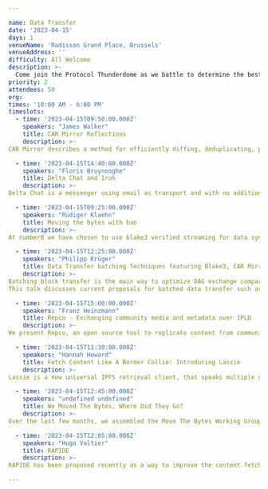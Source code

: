 ```yaml
---

name: Data Transfer
date: '2023-04-15'
days: 1
venueName: 'Radisson Grand Place, Brussels'
venueAddress: ''
difficulty: All Welcome
description: >-
  Come join the Protocol Thunderdome as we battle to determine the best way to move content addressed bytes! We'll review recent progress in data transfer, including work coming out of the Move The Bytes Working Group, and explore how we can make IPFS 10x faster at getting your stuff than Web2!
priority: 2
attendees: 50
org: 
times: '10:00 AM - 6:00 PM'
timeslots:
  - time: '2023-04-15T09:50:00.000Z'
    speakers: "James Walker"
    title: CAR Mirror Reflections
    description: >-
CAR Mirror describes a method for efficiently diffing, deduplicating, packaging, and transmitting IPLD data from source to sink.  In this talk I'll give an introduction to the CAR Mirror protocol and then review the current state of the Go implementation.

  - time: '2023-04-15T14:40:00.000Z'
    speakers: "Floris Bruynooghe"
    title: Delta Chat and Iroh
    description: >-
Delta Chat is a messenger using email as transport and with no additional infrastructure.  This talk will discuss how the minimalist Iroh is used by Delta Chat to easily set up a second device by connecting both devices peer-to-peer.

  - time: '2023-04-15T09:25:00.000Z'
    speakers: "Rüdiger Klaehn"
    title: Moving the bytes with bao
    description: >-
At number0 we have chosen to use blake3 verified streaming for data synchronization. I will explain how bao works, what the tradeoffs are, and what higher layers will benefit from lightning fast partial sync of large files.

  - time: '2023-04-15T12:25:00.000Z'
    speakers: "Philipp Krüger"
    title: Data Transfer batching Techniques featuring Blake3, CAR Mirror, and more
    description: >-
Batching block transfer is the main way to optimize DAG exchange compared to bitswap.
This talk discusses current proposals for batched data transfer such as blake3 with bao, sending CAR files, CAR mirror, and GraphSync. We’ll look at what use cases they do and don’t solve as well as which techniques from one protocol could be applied in others.

  - time: '2023-04-15T15:00:00.000Z'
    speakers: "Franz Heinzmann"
    title: Repco - Exchanging community media and metadata over IPLD
    description: >-
We present Repco, an open source tool to replicate content from community media publishers. Repco uses IPLD repositories, CAR streams and UCANs to exchange authenticated logs of media content and metadata, which is ingested from different sources (RSS, REST APIs). Repco is developed within a wide network of European community media publishers and builds on long-running discussions on better publishing networks for small-scale media outlets. Future plans include connecting to speech transcription and translation services as well as integrating community features over ActivityPub.

  - time: '2023-04-15T11:30:00.000Z'
    speakers: "Hannah Howard"
    title: Fetch Content Like A Border Collie: Introducing Lassie
    description: >-
Lassie is a new universal IPFS retrieval client, that speaks multiple data transfer protocols to easily find and fetch your data -- no questions asked. Lassie is already operating at scale in the Saturn network. We'll talk about our design goals with Lassie, how we built it, and how Lassie might learn to speak your bespoke data transfer protocol in the future!

  - time: '2023-04-15T12:45:00.000Z'
    speakers: "undefined undefined"
    title: We Moved The Bytes, Where Did They Go?
    description: >-
Over the last few months, we assembled the Move The Bytes Working Group to improve data transfer protocols across the IPFS network. This panel discussion will cover what we discussed, what we think we learned, and where we'd like to take this work from here.

  - time: '2023-04-15T12:05:00.000Z'
    speakers: "Hugo Valtier"
    title: RAPIDE
    description: >-
RAPIDE has been proposed recently as a way to improve the content fetching performance of IPFS. This talk will be a demo of RAPIDE powering ipget 2.0. A brief description of the internals of RAPIDE will also be given to provide context to the audience.

---
```

